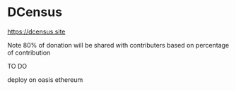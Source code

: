 # DCensus
https://dcensus.site


Note
80% of donation will be shared with contributers based on percentage of contribution

TO DO

deploy on oasis ethereum


